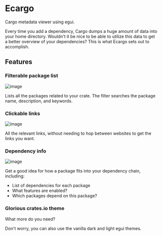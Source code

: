 # Ecargo

Cargo metadata viewer using egui.

Every time you add a dependency, Cargo dumps a huge amount of data into your home directory.
Wouldn't it be nice to be able to utilize this data to get a better overview of your
dependencies? This is what Ecargo sets out to accomplish.

## Features

### Filterable package list
![image](https://github.com/crumblingstatue/ecargo/assets/1521976/49379563-bd33-4920-8d94-90ce02dbc162)

Lists all the packages related to your crate. The filter searches the package name, description,
and keywords.

### Clickable links
![image](https://github.com/crumblingstatue/ecargo/assets/1521976/a480b16d-9dd5-48fe-8e99-e4945ad4a263)

All the relevant links, without needing to hop between websites to get the links you want.

### Dependency info
![image](https://github.com/crumblingstatue/ecargo/assets/1521976/8f984c2a-6505-4fc0-a7b5-a789b7c56a5b)

Get a good idea for how a package fits into your dependency chain, including:
- List of dependencies for each package
- What features are enabled?
- Which packages depend on this package?


### Glorious crates.io theme
What more do you need?

Don't worry, you can also use the vanilla dark and light egui themes.